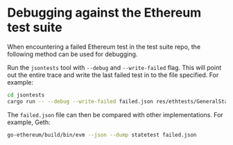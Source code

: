 # Debugging against the Ethereum test suite

When encountering a failed Ethereum test in the test suite repo, the following
method can be used for debugging.

Run the `jsontests` tool with `--debug` and `--write-failed` flag. This will
point out the entire trace and write the last failed test in to the file
specified. For example:

```bash
cd jsontests
cargo run -- --debug --write-failed failed.json res/ethtests/GeneralStateTests/stEIP1559/
```

The `failed.json` file can then be compared with other implementations. For example, Geth:

```bash
go-ethereum/build/bin/evm --json --dump statetest failed.json
```
